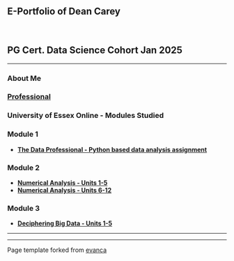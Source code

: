 ## E-Portfolio of Dean Carey

<!-- ![](https://user-images.githubusercontent.com/36738165/119046119-505f9980-b98a-11eb-9e40-7e4173db03f3.png) -->   

## PG Cert. Data Science Cohort Jan 2025

---

### About Me

### [Professional](/Professional.md)

### University of Essex Online - Modules Studied


### Module 1
*   [**The Data Professional - Python based data analysis assignment**](/UoEO_Mod_1_Assignment_2.ipynb)

### Module 2
*   [**Numerical Analysis - Units 1-5**](/Numerical_Analysis_Units_1-5.md)
*   [**Numerical Analysis - Units 6-12**](/Numerical_Analysis_Units_6-12.md)

### Module 3
*   [**Deciphering Big Data - Units 1-5**](/Deciphering_Big_Data_Units_1-5.md)

---

---

Page template forked from [evanca](https://github.com/evanca/quick-portfolio)
